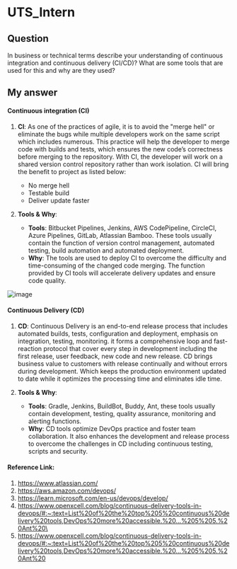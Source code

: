 # UTS_Intern
 
## Question 
In business or technical terms describe your understanding of continuous integration and continuous delivery (CI/CD)? What are some tools that are used for this and why are they used? 

## My answer
#### Continuous integration (CI)
1. **CI**:
 As one of the practices of agile, it is to avoid the "merge hell" or eliminate the bugs while multiple developers work on the same script which includes numerous. This practice will help the developer to merge code with builds and tests, which ensures the new code’s correctness before merging to the repository. With CI, the developer will work on a shared version control repository rather than work isolation. CI will bring the benefit to project as listed below: 
   * No merge hell
   * Testable build
   * Deliver update faster

1. **Tools & Why**:
   - **Tools**: Bitbucket Pipelines, Jenkins, AWS CodePipeline, CircleCI, Azure Pipelines, GitLab, Atlassian Bamboo. These tools usually contain the function of version control management, automated testing, build automation and automated deployment.
   - **Why**: The tools are used to deploy CI to overcome the difficulty and time-consuming of the changed code merging. The function provided by CI tools will accelerate delivery updates and ensure code quality.

![image](https://user-images.githubusercontent.com/24654508/211180325-b17f861c-5f2d-470a-a05d-c0ca729be66c.png)


#### Continuous Delivery (CD)

 1. **CD**:
   Continuous Delivery is an end-to-end release process that includes automated builds, tests, configuration and deployment, emphasis on integration, testing, monitoring. it forms a comprehensive loop and fast-reaction protocol that cover every step in development including the first release, user feedback, new code and new release.
   CD brings business value to customers with release continually and without errors during development. Which keeps the production environment updated to date while it optimizes the processing time and eliminates idle time.  

 2. **Tools & Why**:
    - **Tools**: Gradle, Jenkins, BuildBot, Buddy, Ant, these tools usually contain development, testing, quality assurance, monitoring and alerting functions.
    - **Why**: CD tools optimize DevOps practice and foster team collaboration. It also enhances the development and release process to overcome the challenges in CD including continuous testing, scripts and security.

#### Reference Link:

1. https://www.atlassian.com/
2. https://aws.amazon.com/devops/
3. https://learn.microsoft.com/en-us/devops/develop/
4. https://www.openxcell.com/blog/continuous-delivery-tools-in-devops/#:~:text=List%20of%20the%20top%205%20continuous%20delivery%20tools,DevOps%20more%20accessible.%20...%205%205.%20Ant%20\
5. https://www.openxcell.com/blog/continuous-delivery-tools-in-devops/#:~:text=List%20of%20the%20top%205%20continuous%20delivery%20tools,DevOps%20more%20accessible.%20...%205%205.%20Ant%20


